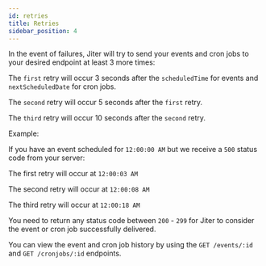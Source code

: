 ```yaml
---
id: retries
title: Retries
sidebar_position: 4
---
```


In the event of failures, Jiter will try to send your events and cron jobs to your desired endpoint at least 3 more times:

The `first` retry will occur 3 seconds after the `scheduledTime` for events and `nextScheduledDate` for cron jobs.

The `second` retry will occur 5 seconds after the `first` retry.

The `third` retry will occur 10 seconds after the `second` retry.

Example:

If you have an event scheduled for `12:00:00 AM` but we receive a `500` status code from your server:

The first retry will occur at `12:00:03 AM`

The second retry will occur at `12:00:08 AM`

The third retry will occur at `12:00:18 AM`

You need to return any status code between `200` - `299` for Jiter to consider the event or cron job successfully delivered.

You can view the event and cron job history by using the `GET /events/:id` and `GET /cronjobs/:id` endpoints.
